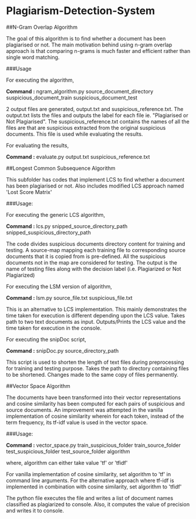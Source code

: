 # Plagiarism-Detection-System

##N-Gram Overlap Algorithm

The goal of this algorithm is to find whether a document has been plagiarised or not. The main motivation behind using n-gram overlap approach is that comparing n-grams is much faster and efficient rather than single word matching.

###Usage

For executing the algorithm,

**Command :** ngram_algorithm.py source_document_directory suspicious_document_train suspicious_document_test

2 output files are generated, output.txt and suspicious_reference.txt. The output.txt lists the files and outputs the label for each file ie. "Plagiarised or Not Plagiarised". The suspicious_reference.txt contains the names of all the files are that are suspicious extracted from the original suspicious documents. This file is used while evaluating the results.

For evaluating the results,

**Command :** evaluate.py output.txt suspicious_reference.txt

##Longest Common Subsequence Algorithm

This subfolder has codes that implement LCS to find whether a document has been plagiarised or not. Also includes modified LCS approach named 'Lost Score Matrix'

###Usage:

For executing the generic LCS algorithm,

**Command :** lcs.py snipped_source_directory_path snipped_suspicious_directory_path

The code divides suspicious documents directory content for training and testing. A source-map mapping each training file to corresponding source documents that it is copied from is pre-defined.
All the suspicious documents not in the map are considered for testing. The output is the name of testing files along with the decision label (i.e. Plagiarized or Not Plagiarized)

For executing the LSM version of algorithm,

**Command :** lsm.py source_file.txt suspicious_file.txt

This is an alternative to LCS implementation. This mainly demonstrates the time taken for execution is different depending upon the LCS value. Takes path to two text documents as input. 
Outputs/Prints the LCS value and the time taken for execution in the console.

For executing the snipDoc script,

**Command :** snipDoc.py source_directory_path

This script is used to shorten the length of text files during preprocessing for training and testing purpose. Takes the path to directory containing files to be shortened. Changes made to the same copy of files permanently.

##Vector Space Algorithm

The documents have been transformed into their vector representations and cosine similarity has been computed for each pairs of suspicious and source documents. An improvement was attempted in the vanilla implementation of cosine similarity wherein for each token, instead of the term frequency, its tf-idf value is used in the vector space.

###Usage:

**Command :** vector_space.py train_suspicious_folder train_source_folder test_suspicious_folder test_source_folder algorithm

where, algorithm can either take value 'tf' or 'tfidf'

For vanilla implementation of cosine similarity, set algorithm to 'tf' in command line arguments. For the alternative approach where tf-idf is implemented in combination with cosine similarity, set algorithm to 'tfidf'

The python file executes the file and writes a list of document names classified as plagiarized to console. Also, it computes the value of precision and writes it to console.


